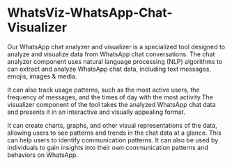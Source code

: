 # WhatsViz-WhatsApp-Chat-Visualizer
Our WhatsApp chat analyzer and visualizer is a specialized tool designed to analyze and visualize data from WhatsApp chat conversations. The chat analyzer component uses natural language processing (NLP) algorithms to can extract and analyze WhatsApp chat data, including text messages, emojis, images & media. 

It can also track usage patterns, such as the most active users, the frequency of messages, and the times of day with the most activity.The visualizer component of the tool takes the analyzed WhatsApp chat data and presents it in an interactive and visually appealing format. 
 
It can create charts, graphs, and other visual representations of the data, allowing users to see patterns and trends in the chat data at a glance. This can help users to identify communication patterns. It can also be used by individuals to gain insights into their own communication patterns and behaviors on WhatsApp.
